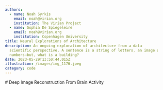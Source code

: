 ```yaml
---
authors:
  - name: Noah Syrkis
    email: noah@virian.org
    institution: The Virian Project
  - name: Sophia De Spiegeleire
    email: noah@virian.org
    institution: Copenhagen University
title: Neural Explorations of Architecture
description: An ongoing exploration of architecture from a data
  scientific perspective. A sentence is a string of letters, an image a grid of
  numbers—but, what is a building?
date: 2023-05-29T13:50:44.015Z
illustration: /images/img_1176.jpeg
category: code
---
```

\# Deep Image Reconstruction From Brain Activity
